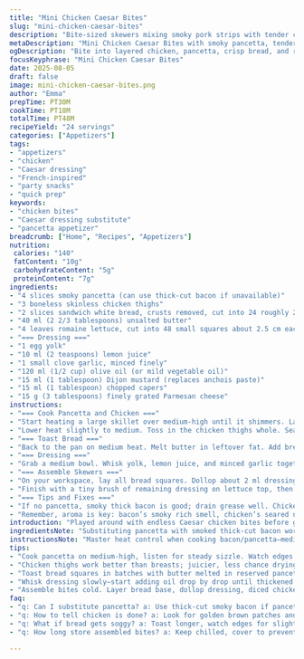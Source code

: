 ```yaml
---
title: "Mini Chicken Caesar Bites"
slug: "mini-chicken-caesar-bites"
description: "Bite-sized skewers mixing smoky pork strips with tender chicken thighs, toasted bread squares, and crisp romaine lettuce. A homemade Caesar-style dressing with a touch of mustard replaces anchovy paste. Quick pan-frying techniques layered with chilled assembly to preserve textures. Yielding 24 skewers, ideal for appetizers or party snacks. Emphasis on spotting doneness by aroma and color, avoiding dryness or sogginess. Savory, tangy, crunchy, creamy all in one bite. Uses alternative ingredients for those without anchovies or traditional Caesar flavors. Efficient multitasking keeps prep under an hour, with cooling breaks for cleaner slicing and firmer skewer assembly."
metaDescription: "Mini Chicken Caesar Bites with smoky pancetta, tender chicken thighs, crunchy bread, crisp romaine, and a tangy mustard-caper dressing. Quick pan-fry and chill, 24 servings."
ogDescription: "Bite into layered chicken, pancetta, crisp bread, and romaine with a mustard-caper Caesar twist. Savory, crunchy, juicy, chilled skewers for quick party snacks."
focusKeyphrase: "Mini Chicken Caesar Bites"
date: 2025-08-05
draft: false
image: mini-chicken-caesar-bites.png
author: "Emma"
prepTime: PT30M
cookTime: PT18M
totalTime: PT48M
recipeYield: "24 servings"
categories: ["Appetizers"]
tags:
- "appetizers"
- "chicken"
- "Caesar dressing"
- "French-inspired"
- "party snacks"
- "quick prep"
keywords:
- "chicken bites"
- "Caesar dressing substitute"
- "pancetta appetizer"
breadcrumb: ["Home", "Recipes", "Appetizers"]
nutrition: 
 calories: "140"
 fatContent: "10g"
 carbohydrateContent: "5g"
 proteinContent: "7g"
ingredients:
- "4 slices smoky pancetta (can use thick-cut bacon if unavailable)"
- "3 boneless skinless chicken thighs"
- "2 slices sandwich white bread, crusts removed, cut into 24 roughly 2.5 cm squares"
- "40 ml (2 2/3 tablespoons) unsalted butter"
- "4 leaves romaine lettuce, cut into 48 small squares about 2.5 cm each"
- "=== Dressing ==="
- "1 egg yolk"
- "10 ml (2 teaspoons) lemon juice"
- "1 small clove garlic, minced finely"
- "120 ml (1/2 cup) olive oil (or mild vegetable oil)"
- "15 ml (1 tablespoon) Dijon mustard (replaces anchois paste)"
- "15 ml (1 tablespoon) chopped capers"
- "15 g (3 tablespoons) finely grated Parmesan cheese"
instructions:
- "=== Cook Pancetta and Chicken ==="
- "Start heating a large skillet over medium-high until it shimmers. Lay the pancetta slices in a single layer. Listen for that steady sizzle, turning halfway when edges crisp and brown, about 5-7 minutes total. Lift onto paper towels to drain excess fat—don’t lose the rendered goodness in pan."
- "Lower heat slightly to medium. Toss in the chicken thighs whole. Sear until golden with brown patches, about 7-8 minutes, flipping halfway. Juggle with tongs; poke the thickest part to check firmness—no pink juices means done. Salt and pepper liberally; flavors need punch here. Set chicken next to pancetta to cool completely in fridge before dicing (helps slice neat). Discard any burnt bits in pan but keep the fat for next step."
- "=== Toast Bread ==="
- "Back to the pan on medium heat. Melt butter in leftover fat. Add bread squares in batches—don’t crowd. Turn after golden and firm, about 4-6 minutes total. These are your crunchy base. Watch closely—the second side flashes golden, tiny edges crisp but not burned. Set aside to cool."
- "=== Dressing ==="
- "Grab a medium bowl. Whisk yolk, lemon juice, and minced garlic together until slightly frothy. Now drop whisk speed, start adding oil drop by drop while whisking frantically—this gradual pour thickens your emulsion. When creamy and stable, drizzle the rest in a slow steady stream. Stir in Dijon mustard (replaces anchovy for subtle tang), chopped capers, and half the Parmesan cheese. Taste: should be bright, creamy, with a slight briny punch from capers. Adjust lemon or mustard if needed."
- "=== Assemble Skewers ==="
- "On your workspace, lay all bread squares. Dollop about 2 ml dressing on each. Stack a piece of diced chicken, pancetta, then 2 romaine squares on top. You want crunch and freshness layering with salty and rich elements. Use cocktail picks or small skewers to anchor each bite solidly."
- "Finish with a tiny brush of remaining dressing on lettuce top, then sprinkle leftover Parmesan for texture and sharpness. Chill 5-10 minutes before serving. Keeps everything firm and flavors meld slightly."
- "=== Tips and Fixes ==="
- "If no pancetta, smoky thick bacon is good; drain grease well. Chicken thighs stay juicier than breasts but watch for undercooking. If bread soggy? Toast a bit longer next round or dab dressing sparingly. Dressing can sit a few hours but stir before use if separated. For more bite, add fresh cracked pepper at the end."
- "Remember, aroma is key: bacon’s smoky rich smell, chicken’s seared nuttiness, bread’s buttery crispness all signals ready."
introduction: "Played around with endless Caesar chicken bites before getting this right. Tried anchovies, but sometimes too fishy, switched to mustard and capers for that punch without overpowering. Pancetta adds smoky depth, bacon’s good but renders too much fat and sogs bread faster. Toast bread long enough to hold dressing but not like dry crackers. Chicken’s tricky; too lean dries out fast. Thighs work best, browned but juicy inside, cooled—never dice hot or mess up assembly. Dressing easier if you whisk oil slow, patience pays off. Texture from lettuce, bread, salty pork, tender chicken—layers gotta be crisped right, or whole thing flops. This mix of quick pan work and cold assembly hits the balance. Learned timing by sight, smell, feel—not timers alone."
ingredientsNote: "Substituting pancetta with smoked thick-cut bacon works—dry excess fat to keep bread crisp. Chicken breasts dry too quickly unless brined or sauced; thighs bring juiciness and flavor. Bread crust removal prevents tough bites, cut squares evenly so skewers are balanced. Butter choice affects richness; salted adds more punch, unsalted lets you control saltiness better. Mustard can replace anchovies for those avoiding fish but still want umami and tang. Capers punch up acidity and salt, fresh garlic essential for bite without heat. Parmesan shredded freshly works best; pre-grated clumps or powders lose texture and depth in small quantities. Oils need to emulsify properly; choose neutral oil to avoid overpowering dressing."
instructionsNote: "Master heat control when cooking bacon/pancetta—medium-high for crisp but watch burn spots. Chicken inches color changes, firm texture, and juices clear signal it’s done, not time alone. Cooling meat before dicing prevents shrinking or mashing. Toast bread on medium in butter-fat mix, listen for popping edges and shift colors, flip with spatula carefully. Dressing must be emulsified; whisk oil slowly from start to avoid separation, patience beats speed here. Building skewers in layer order from bread base to lettuce top locks in structural integrity; lettuce squares create crunch without releasing water early—dry leaves critical. Rest assembled bites chilled for firmness; prevents toppling and flavor melding. Use sharp knives for neat cubes; blunt cuts crush ingredients, ruining textures."
tips:
- "Cook pancetta on medium-high, listen for steady sizzle. Watch edges carefully; crisp but avoid burnt spots. Don’t dump fat—use leftover grease to toast bread for extra flavor and golden crisp."
- "Chicken thighs work better than breasts; juicier, less chance drying out. Sear whole pieces first, golden brown with patches. Test doneness by firmness and juice color—no pink means done. Patience before dicing keeps texture firm."
- "Toast bread squares in batches with butter melted in reserved pancetta fat. Flip when edges turn tiny crispy and bread is golden; not burnt but holding shape. Let cool before stacking to keep crunch under moist toppings."
- "Whisk dressing slowly—start adding oil drop by drop until thickened emulsion forms. Then drizzle rest steadily. Mustard replaces anchovy for slight tang, capers punch acidity. Parmesan shredded fresh holds texture better than pre-grated powders."
- "Assemble bites cold. Layer bread base, dollop dressing, diced chicken, pancetta, then two romaine leaves on top. Skewer firmly. Final brush of dressing on lettuce and leftover Parmesan boost texture and keep layers neat during chilling."
faq:
- "q: Can I substitute pancetta? a: Use thick-cut smoky bacon if pancetta not found. Dry grease well or bread turns soggy. Pancetta less fatty but bacon still works with care on crisping and draining."
- "q: How to tell chicken is done? a: Look for golden brown patches and firm texture. Poke thickest part—clear juices no pink. Smell changes too, nuttier aroma. Avoid relying solely on timer. Cooling before dicing helps keep shape."
- "q: What if bread gets soggy? a: Toast longer, watch edges for slight crisp, not burnt. Use butter plus fat from pancetta for crunch. Also, apply dressing sparingly, better to add more later than soak bread too soon."
- "q: How long store assembled bites? a: Keep chilled, cover to prevent drying. Eat within few hours, but dressing might separate; stir lightly before serving. Not great for long storage; bread softens over time despite chilling."

---
```

